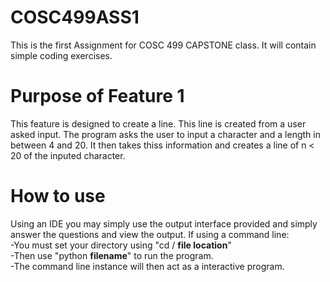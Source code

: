 # COSC499ASS1
This is the first Assignment for COSC 499 CAPSTONE class. It will contain simple coding exercises.

# Purpose of Feature 1
This feature is designed to create a line. This line is created from a user asked input. 
The program asks the user to input a character and a length in between 4 and 20.
It then takes thiss information and creates a line of n < 20 of the inputed character.

# How to use
Using an IDE you may simply use the output interface provided and simply answer the questions and view the output. 
If using a command line: <br>
     -You must set your directory using "cd / **file location**" <br>
     -Then use "python **filename**" to run the program. <br>
     -The command line instance will then act as a interactive program. <br>


